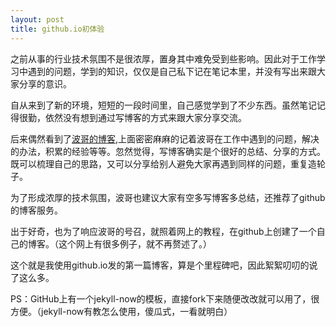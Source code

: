 ```yaml
---
layout: post
title: github.io初体验
---
```

之前从事的行业技术氛围不是很浓厚，置身其中难免受到些影响。因此对于工作学习中遇到的问题，学到的知识，仅仅是自己私下记在笔记本里，并没有写出来跟大家分享的意识。

自从来到了新的环境，短短的一段时间里，自己感觉学到了不少东西。虽然笔记记得很勤，依然没有想到通过写博客的方式来跟大家分享交流。

后来偶然看到了[波哥的博客](http://yikebocai.com/),上面密密麻麻的记着波哥在工作中遇到的问题，解决的办法，积累的经验等等。忽然觉得，写博客确实是个很好的总结、分享的方式。既可以梳理自己的思路，又可以分享给别人避免大家再遇到同样的问题，重复造轮子。

为了形成浓厚的技术氛围，波哥也建议大家有空多写博客多总结，还推荐了github的博客服务。

出于好奇，也为了响应波哥的号召，就照着网上的教程，在github上创建了一个自己的博客。（这个网上有很多例子，就不再赘述了。）

这个就是我使用github.io发的第一篇博客，算是个里程碑吧，因此絮絮叨叨的说了这么多。

PS：GitHub上有一个jekyll-now的模板，直接fork下来随便改改就可以用了，很方便。（jekyll-now有教怎么使用，傻瓜式，一看就明白）
